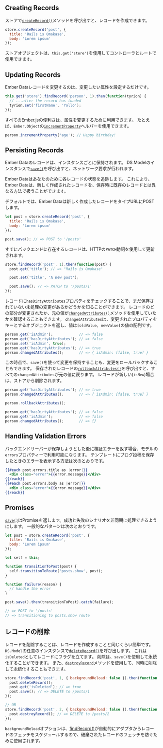 ## Creating Records

<!--
You can create records by calling the
[`createRecord()`](https://www.emberjs.com/api/ember-data/2.16/classes/DS.Store/methods/createRecord?anchor=createRecord)
method on the store.
-->

ストアで[`createRecord()`](https://www.emberjs.com/api/ember-data/2.16/classes/DS.Store/methods/createRecord?anchor=createRecord)メソッドを呼び出すと、レコードを作成できます。

```js
store.createRecord('post', {
  title: 'Rails is Omakase',
  body: 'Lorem ipsum'
});
```

<!--
The store object is available in controllers and routes using `this.get('store')`.
-->

ストアオブジェクトは、`this.get('store')`を使用してコントローラとルートで使用できます。

## Updating Records

<!--
Making changes to Ember Data records is as simple as setting the attribute you
want to change:
-->

Ember Dataレコードを変更するのは、変更したい属性を設定するだけです。

```js
this.get('store').findRecord('person', 1).then(function(tyrion) {
  // ...after the record has loaded
  tyrion.set('firstName', 'Yollo');
});
```

<!--
All of the Ember.js conveniences are available for
modifying attributes. For example, you can use `Ember.Object`'s
[`incrementProperty`](http://emberjs.com/api/classes/Ember.Object.html#method_incrementProperty) helper:
-->

すべてのEmber.jsの便利さは、属性を変更するために利用できます。
たとえば、`Ember.Object`の[`incrementProperty`](http://emberjs.com/api/classes/Ember.Object.html#method_incrementProperty)ヘルパーを使用できます。

```js
person.incrementProperty('age'); // Happy birthday!
```

## Persisting Records

<!--
Records in Ember Data are persisted on a per-instance basis.
Call [`save()`](https://www.emberjs.com/api/ember-data/2.16/classes/DS.Model/methods/save?anchor=save)
on any instance of `DS.Model` and it will make a network request.
-->

Ember Dataのレコードは、インスタンスごとに保持されます。
DS.Modelのインスタンスで[`save()`](https://www.emberjs.com/api/ember-data/2.16/classes/DS.Model/methods/save?anchor=save)を呼び出すと、ネットワーク要求が行われます。

<!--
Ember Data takes care of tracking the state of each record for
you. This allows Ember Data to treat newly created records differently
from existing records when saving.
-->

Ember Dataはあなたのために各レコードの状態を追跡します。
これにより、Ember Dataは、新しく作成されたレコードを、保存時に既存のレコードとは異なる方法で扱うことができます。

<!--
By default, Ember Data will `POST` newly created records to their type url.
-->

デフォルトでは、Ember Dataは新しく作成したレコードをタイプURLにPOSTします。

```javascript
let post = store.createRecord('post', {
  title: 'Rails is Omakase',
  body: 'Lorem ipsum'
});

post.save(); // => POST to '/posts'
```

<!--
Records that already exist on the backend are updated using the HTTP `PATCH` verb.
-->

すでにバックエンドに存在するレコードは、HTTPの`PATCH`動詞を使用して更新されます。

```javascript
store.findRecord('post', 1).then(function(post) {
  post.get('title'); // => "Rails is Omakase"

  post.set('title', 'A new post');

  post.save(); // => PATCH to '/posts/1'
});
```

<!--
You can tell if a record has outstanding changes that have not yet been
saved by checking its
[`hasDirtyAttributes`](https://www.emberjs.com/api/ember-data/2.16/classes/DS.Model/properties/hasDirtyAttributes?anchor=hasDirtyAttributes)
property. You can also see what parts of
the record were changed and what the original value was using the
[`changedAttributes()`](https://www.emberjs.com/api/ember-data/2.16/classes/DS.Model/methods/changedAttributes?anchor=changedAttributes)
method. `changedAttributes` returns an object, whose keys are the changed
properties and values are an array of values `[oldValue, newValue]`.
-->

レコードに[`hasDirtyAttributes`](https://www.emberjs.com/api/ember-data/2.16/classes/DS.Model/properties/hasDirtyAttributes?anchor=hasDirtyAttributes)プロパティをチェックすることで、まだ保存されていない未処理の変更があるかどうかを知ることができます。
レコードのどの部分が変更されたか、元の値が[`changedAttributes()`](https://www.emberjs.com/api/ember-data/2.16/classes/DS.Model/methods/changedAttributes?anchor=changedAttributes)メソッドを使用していたかを確認することもできます。
`changedAttributes`は、変更されたプロパティをキーとするオブジェクトを返し、値は`[oldValue, newValue]`の値の配列です。

```js
person.get('isAdmin');            // => false
person.get('hasDirtyAttributes'); // => false
person.set('isAdmin', true);
person.get('hasDirtyAttributes'); // => true
person.changedAttributes();       // => { isAdmin: [false, true] }
```

<!--
At this point, you can either persist your changes via `save()` or you can roll
back your changes. Calling
[`rollbackAttributes()`](https://www.emberjs.com/api/ember-data/2.16/classes/DS.Model/methods/rollbackAttributes?anchor=rollbackAttributes)
for a saved record reverts all the `changedAttributes` to their original value.
If the record `isNew` it will be removed from the store.
-->

この時点で、`save()`を使って変更を保持することも、変更をロールバックすることもできます。
保存されたレコードの[`rollbackAttributes()`](https://www.emberjs.com/api/ember-data/2.16/classes/DS.Model/methods/rollbackAttributes?anchor=rollbackAttributes)を呼び出すと、すべての`changedAttributes`が元の値に戻ります。
レコードが新しい(`isNew`)場合は、ストアから削除されます。

```js
person.get('hasDirtyAttributes'); // => true
person.changedAttributes();       // => { isAdmin: [false, true] }

person.rollbackAttributes();

person.get('hasDirtyAttributes'); // => false
person.get('isAdmin');            // => false
person.changedAttributes();       // => {}
```

## Handling Validation Errors

<!--
If the backend server returns validation errors after trying to save, they will
be available on the `errors` property of your model. Here's how you might display
the errors from saving a blog post in your template:
-->

バックエンドサーバーが保存しようとした後に検証エラーを返す場合、モデルの`errors`プロパティーで利用可能になります。
テンプレートにブログ投稿を保存したときのエラーを表示する方法は次のとおりです。

```handlebars
{{#each post.errors.title as |error|}}
  <div class="error">{{error.message}}</div>
{{/each}}
{{#each post.errors.body as |error|}}
  <div class="error">{{error.message}}</div>
{{/each}}
```

## Promises

<!--
[`save()`](https://www.emberjs.com/api/ember-data/2.16/classes/DS.Model/methods/save?anchor=save) returns
a promise, which makes it easy to asynchronously handle success and failure
scenarios.  Here's a common pattern:
-->
[`save()`](https://www.emberjs.com/api/ember-data/2.16/classes/DS.Model/methods/save?anchor=save)はPromiseを返します。成功と失敗のシナリオを非同期に処理できるようにします。
一般的なパターンは次のとおりです。

```javascript
let post = store.createRecord('post', {
  title: 'Rails is Omakase',
  body: 'Lorem ipsum'
});

let self = this;

function transitionToPost(post) {
  self.transitionToRoute('posts.show', post);
}

function failure(reason) {
  // handle the error
}

post.save().then(transitionToPost).catch(failure);

// => POST to '/posts'
// => transitioning to posts.show route
```

<!--
## Deleting Records
-->

## レコードの削除

<!--
Deleting records is as straightforward as creating records. Call [`deleteRecord()`](https://www.emberjs.com/api/ember-data/2.16/classes/DS.Model/methods/deleteRecord?anchor=deleteRecord)
on any instance of `DS.Model`. This flags the record as `isDeleted`. The
deletion can then be persisted using `save()`.  Alternatively, you can use
the [`destroyRecord`](https://www.emberjs.com/api/ember-data/2.16/classes/DS.Model/methods/deleteRecord?anchor=destroyRecord) method to delete and persist at the same time.
-->

レコードを削除することは、レコードを作成することと同じくらい簡単です。
`DS.Model`の任意のインスタンスで[`deleteRecord()`](https://www.emberjs.com/api/ember-data/2.16/classes/DS.Model/methods/deleteRecord?anchor=deleteRecord)を呼び出します。
これは`isDeleted`としてレコードにフラグを立てます。
削除は、`save()`を使用して永続化することができます。
また、[`destroyRecord`](https://www.emberjs.com/api/ember-data/2.16/classes/DS.Model/methods/deleteRecord?anchor=destroyRecord)メソッドを使用して、同時に削除して永続化することもできます。


```js
store.findRecord('post', 1, { backgroundReload: false }).then(function(post) {
  post.deleteRecord();
  post.get('isDeleted'); // => true
  post.save(); // => DELETE to /posts/1
});

// OR
store.findRecord('post', 2, { backgroundReload: false }).then(function(post) {
  post.destroyRecord(); // => DELETE to /posts/2
});
```

<!--
The `backgroundReload` option is used to prevent the fetching of the destroyed record, since [`findRecord()`][findRecord] automatically schedules a fetch of the record from the adapter.
-->

`backgroundReload`オプションは、[findRecord()][findRecord]が自動的にアダプタからレコードのフェッチをスケジュールするので、破棄されたレコードのフェッチを防ぐために使用されます。


[findRecord]: <https://www.emberjs.com/api/ember-data/2.16/classes/DS.Store/methods/findRecord?anchor=findRecord>
